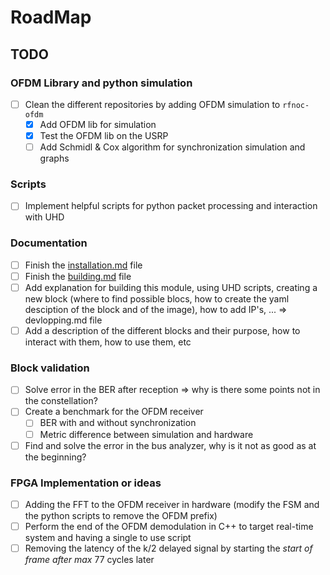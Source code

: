 # RoadMap

## TODO

### OFDM Library and python simulation

- [ ] Clean the different repositories by adding OFDM simulation to `rfnoc-ofdm`
  - [x] Add OFDM lib for simulation
  - [x] Test the OFDM lib on the USRP
  - [ ] Add Schmidl & Cox algorithm for synchronization simulation and graphs

### Scripts

- [ ] Implement helpful scripts for python packet processing and interaction with UHD

### Documentation

- [ ] Finish the [installation.md](INSTALLATION.md) file
- [ ] Finish the [building.md](BUILDING.md) file
- [ ] Add explanation for building this module, using UHD scripts, creating a new block (where to find possible blocs, how to create the yaml desciption of the block and of the image), how to add IP's, ... => devlopping.md file
- [ ] Add a description of the different blocks and their purpose, how to interact with them, how to use them, etc

### Block validation

- [ ] Solve error in the BER after reception => why is there some points not in the constellation?
- [ ] Create a benchmark for the OFDM receiver
  - [ ] BER with and without synchronization
  - [ ] Metric difference between simulation and hardware
- [ ] Find and solve the error in the bus analyzer, why is it not as good as at the beginning?

### FPGA Implementation or ideas

- [ ] Adding the FFT to the OFDM receiver in hardware (modify the FSM and the python scripts to remove the OFDM prefix)
- [ ] Perform the end of the OFDM demodulation in C++ to target real-time system and having a single to use script
- [ ] Removing the latency of the k/2 delayed signal by starting the *start of frame after max* 77 cycles later
